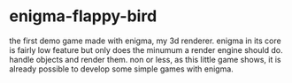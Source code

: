 # enigma-flappy-bird
the first demo game made with enigma, my 3d renderer. enigma in its core is fairly low feature but only does the minumum a render engine should do. handle objects and render them. non or less, as this little game shows, it is already possible to develop some simple games with enigma.
